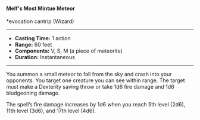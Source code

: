 #### Melf's Most Mintue Meteor
*evocation cantrip (Wizard)
___
- **Casting Time:** 1 action
- **Range:** 60 feet
- **Components:** V, S, M (a piece of meteorite)
- **Duration:** Instantaneous
---
You summon a small meteor to fall from the sky and crash into your opponents. You target one creature you can see within range. The target must make a Dexterity saving throw or take 1d6 fire damage and 1d6 bludgeoning damage.

The spell’s fire damage increases by 1d6 when you reach 5th level (2d6), 11th level (3d6), and 17th level (4d6).
